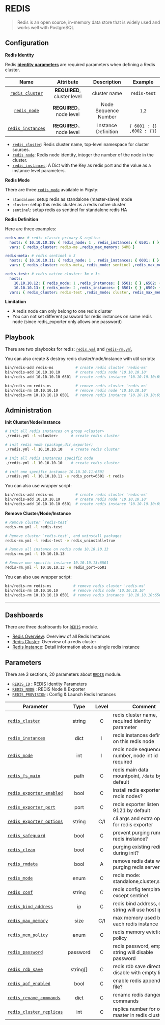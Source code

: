 # REDIS

> Redis is an open source, in-memory data store that is widely used and works well with PostgreSQL



## Configuration

**Redis Identity**

Redis [**identity parameters**](PARAM#redis_id) are required parameters when defining a Redis cluster.

|                    Name                    |          Attribute          |     Description      |          Example          |
|:------------------------------------------:|:---------------------------:|:--------------------:|:-------------------------:|
|   [`redis_cluster`](PARAM#redis_cluster)   | **REQUIRED**, cluster level |     cluster name     |       `redis-test`        |
|      [`redis_node`](PARAM#redis_node)      |   **REQUIRED**，node level   | Node Sequence Number |          `1`,`2`          |
| [`redis_instances`](PARAM#redis_instances) |   **REQUIRED**，node level   | Instance Definition  | `{ 6001 : {} ,6002 : {}}` |


- [`redis_cluster`](PARAM#redis_cluster): Redis cluster name, top-level namespace for cluster sources.
- [`redis_node`](PARAM#redis_node): Redis node identity, integer the number of the node in the cluster.
- [`redis_instances`](PARAM#redis_instances): A Dict with the Key as redis port and the value as a instance level parameters.


**Redis Mode**

There are three [`redis_mode`](PARAM#redis_mode) available in Pigsty:

* `standalone`: setup redis as standalone (master-slave) mode
* `cluster`: setup this redis cluster as a redis native cluster
* `sentinel`: setup redis as sentinel for standalone redis HA

**Redis Definition**

Here are three examples:

```yaml
redis-ms: # redis classic primary & replica
  hosts: { 10.10.10.10: { redis_node: 1 , redis_instances: { 6501: { }, 6502: { replica_of: '10.10.10.10 6501' } } } }
  vars: { redis_cluster: redis-ms ,redis_max_memory: 64MB }

redis-meta: # redis sentinel x 3
  hosts: { 10.10.10.11: { redis_node: 1 , redis_instances: { 6001: { } ,6002: { } , 6003: { } } } }
  vars: { redis_cluster: redis-meta, redis_mode: sentinel ,redis_max_memory: 16MB }

redis-test: # redis native cluster: 3m x 3s
  hosts:
    10.10.10.12: { redis_node: 1 ,redis_instances: { 6501: { } ,6502: { } ,6503: { } } }
    10.10.10.13: { redis_node: 2 ,redis_instances: { 6501: { } ,6502: { } ,6503: { } } }
  vars: { redis_cluster: redis-test ,redis_mode: cluster, redis_max_memory: 32MB }
```

**Limitation**

* A redis node can only belong to one redis cluster
* You can not set different password for redis instances on same redis node (since redis_exporter only allows one password)



## Playbook

There are two playbooks for redis: [`redis.yml`](https://github.com/Vonng/pigsty/blob/master/redis.yml) and [`redis-rm.yml`](https://github.com/Vonng/pigsty/blob/master/redis-rm.yml)

You can also create & destroy redis cluster/node/instance with util scripts:

```bash
bin/redis-add redis-ms          # create redis cluster 'redis-ms'
bin/redis-add 10.10.10.10       # create redis node '10.10.10.10'
bin/redis-add 10.10.10.10 6501  # create redis instance '10.10.10.10:6501'

bin/redis-rm redis-ms           # remove redis cluster 'redis-ms'
bin/redis-rm 10.10.10.10        # remove redis node '10.10.10.10'
bin/redis-rm 10.10.10.10 6501   # remove redis instance '10.10.10.10:6501'
```



## Administration

**Init Cluster/Node/Instance**

```bash
# init all redis instances on group <cluster>
./redis.yml -l <cluster>      # create redis cluster

# init redis node (package,dir,exporter)
./redis.yml -l 10.10.10.10    # create redis cluster

# init all redis instances specific node
./redis.yml -l 10.10.10.10    # create redis cluster

# init one specific instance 10.10.10.11:6501
./redis.yml -l 10.10.10.11 -e redis_port=6501 -t redis
```

You can also use wrapper script:

```bash
bin/redis-add redis-ms          # create redis cluster 'redis-ms'
bin/redis-add 10.10.10.10       # create redis node '10.10.10.10'
bin/redis-add 10.10.10.10 6501  # create redis instance '10.10.10.10:6501'
```

**Remove Cluster/Node/Instance**

```bash
# Remove cluster `redis-test`
redis-rm.yml -l redis-test

# Remove cluster `redis-test`, and uninstall packages
redis-rm.yml -l redis-test -e redis_uninstall=true

# Remove all instance on redis node 10.10.10.13
redis-rm.yml -l 10.10.10.13

# Remove one specific instance 10.10.10.13:6501
redis-rm.yml -l 10.10.10.13 -e redis_port=6501
```

You can also use wrapper script:

```bash
bin/redis-rm redis-ms          # remove redis cluster 'redis-ms'
bin/redis-rm 10.10.10.10       # remove redis node '10.10.10.10'
bin/redis-rm 10.10.10.10 6501  # remove redis instance '10.10.10.10:6501'
```



----------------

## Dashboards

There are three dashboards for [`REDIS`](REDIS) module.

- [Redis Overview](http://demo.pigsty.cc/d/redis-overview): Overview of all Redis Instances
- [Redis Cluster](http://demo.pigsty.cc/d/redis-cluster): Overview of a redis cluster
- [Redis Instance](http://demo.pigsty.cc/d/redis-instance): Detail information about a single redis instance



## Parameters


There are 3 sections, 20 parameters about [`REDIS`](PARAM#REDIS) module.

- [`REDIS_ID`](PARAM#redis_id) : REDIS Identity Parameters
- [`REDIS_NODE`](PARAM#redis_node) : REDIS Node & Exporter
- [`REDIS_PROVISION`](PARAM#redis_provision) : Config & Launch Redis Instances

| Parameter                                                |   Type   | Level | Comment                                            |
|----------------------------------------------------------|:--------:|:-----:|----------------------------------------------------|
| [`redis_cluster`](PARAM#redis_cluster)                   |  string  |   C   | redis cluster name, required identity parameter    |
| [`redis_instances`](PARAM#redis_instances)               |   dict   |   I   | redis instances definition on this redis node      |
| [`redis_node`](PARAM#redis_node)                         |   int    |   I   | redis node sequence number, node int id required   |
| [`redis_fs_main`](PARAM#redis_fs_main)                   |   path   |   C   | redis main data mountpoint, `/data` by default     |
| [`redis_exporter_enabled`](PARAM#redis_exporter_enabled) |   bool   |   C   | install redis exporter on redis nodes?             |
| [`redis_exporter_port`](PARAM#redis_exporter_port)       |   port   |   C   | redis exporter listen port, 9121 by default        |
| [`redis_exporter_options`](PARAM#redis_exporter_options) |  string  |  C/I  | cli args and extra options for redis exporter      |
| [`redis_safeguard`](PARAM#redis_safeguard)               |   bool   |   C   | prevent purging running redis instance?            |
| [`redis_clean`](PARAM#redis_clean)                       |   bool   |   C   | purging existing redis during init?                |
| [`redis_rmdata`](PARAM#redis_rmdata)                     |   bool   |   A   | remove redis data when purging redis server?       |
| [`redis_mode`](PARAM#redis_mode)                         |   enum   |   C   | redis mode: standalone,cluster,sentinel            |
| [`redis_conf`](PARAM#redis_conf)                         |  string  |   C   | redis config template path, except sentinel        |
| [`redis_bind_address`](PARAM#redis_bind_address)         |    ip    |   C   | redis bind address, empty string will use host ip  |
| [`redis_max_memory`](PARAM#redis_max_memory)             |   size   |  C/I  | max memory used by each redis instance             |
| [`redis_mem_policy`](PARAM#redis_mem_policy)             |   enum   |   C   | redis memory eviction policy                       |
| [`redis_password`](PARAM#redis_password)                 | password |   C   | redis password, empty string will disable password |
| [`redis_rdb_save`](PARAM#redis_rdb_save)                 | string[] |   C   | redis rdb save directives, disable with empty list |
| [`redis_aof_enabled`](PARAM#redis_aof_enabled)           |   bool   |   C   | enable redis append only file?                     |
| [`redis_rename_commands`](PARAM#redis_rename_commands)   |   dict   |   C   | rename redis dangerous commands                    |
| [`redis_cluster_replicas`](PARAM#redis_cluster_replicas) |   int    |   C   | replica number for one master in redis cluster     |

